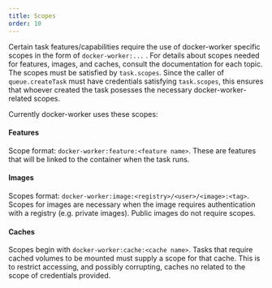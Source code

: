 ```yaml
---
title: Scopes
order: 10
---
```


Certain task features/capabilities require the use of docker-worker specific scopes in the form of `docker-worker:...` . For details about scopes needed for features, images, and caches, consult the documentation for each topic.
The scopes must be satisfied by `task.scopes`.
Since the caller of `queue.createTask` must have credentials satisfying `task.scopes`, this ensures that whoever created the task posesses the necessary docker-worker-related scopes.

Currently docker-worker uses these scopes:

#### Features

Scope format: `docker-worker:feature:<feature name>`. These are features that will be linked to the container when the task runs.

#### Images

Scopes format: `docker-worker:image:<registry>/<user>/<image>:<tag>`. Scopes for images are necessary when the image requires authentication with a registry (e.g. private images). Public images do not require scopes.

#### Caches

Scopes begin with `docker-worker:cache:<cache name>`. Tasks that require cached volumes to be mounted must supply a scope for that cache. This is to restrict accessing, and possibly corrupting, caches no related to the scope of credentials provided.


